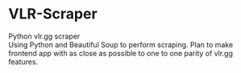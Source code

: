 # VLR-Scraper
<p>Python vlr.gg scraper <br>Using Python and Beautiful Soup to perform scraping. Plan to make frontend app with as close as possible to one to one parity of vlr.gg features.</p>

